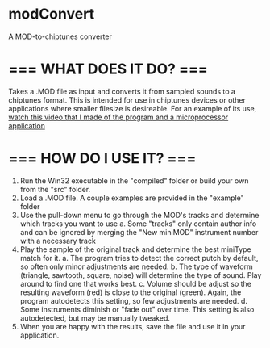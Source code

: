 # modConvert
A MOD-to-chiptunes converter


# === WHAT DOES IT DO? ===
Takes a .MOD file as input and converts it from sampled sounds to a chiptunes format.
This is intended for use in chiptunes devices or other applications where smaller filesize is desireable.
For an example of its use, [watch this video that I made of the program and a microprocessor application](https://www.youtube.com/watch?v=SsBf6Veq-Ps)

# === HOW DO I USE IT? ===
1) Run the Win32 executable in the "compiled" folder or build your own from the "src" folder.
2) Load a .MOD file. A couple examples are provided in the "example" folder
3) Use the pull-down menu to go through the MOD's tracks and determine which tracks you want to use
  a. Some "tracks" only contain author info and can be ignored by merging the "New miniMOD" instrument number with a necessary track
4) Play the sample of the original track and determine the best miniType match for it.
  a. The program tries to detect the correct putch by default, so often only minor adjustments are needed.
  b. The type of waveform (triangle, sawtooth, square, noise) will determine the type of sound. Play around to find one that works best.
  c. Volume should be adjust so the resulting waveform (red) is close to the original (green). Again, the program autodetects this setting, so few adjustments are needed.
  d. Some instruments diminish or "fade out" over time. This setting is also autodetected, but may be manually tweaked.
5) When you are happy with the results, save the file and use it in your application.

